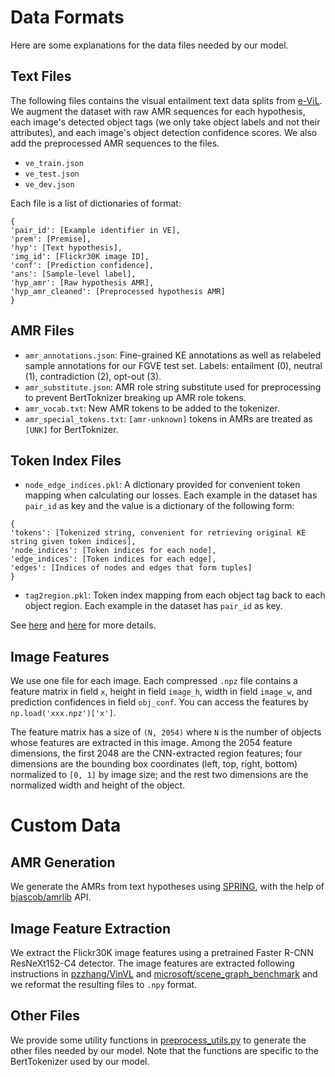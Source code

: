 # Data Formats
Here are some explanations for the data files needed by our model.

## Text Files
The following files contains the visual entailment text data splits from [e-ViL](https://openaccess.thecvf.com/content/ICCV2021/html/Kayser_E-ViL_A_Dataset_and_Benchmark_for_Natural_Language_Explanations_in_ICCV_2021_paper.html). We augment the dataset with raw AMR sequences for each hypothesis, each image's detected object tags (we only take object labels and not their attributes), and each image's object detection confidence scores. We also add the preprocessed AMR sequences to the files.

- `ve_train.json`
- `ve_test.json`
- `ve_dev.json`

Each file is a list of dictionaries of format:

```
{
'pair_id': [Example identifier in VE],
'prem': [Premise], 
'hyp': [Text hypothesis], 
'img_id': [Flickr30K image ID], 
'conf': [Prediction confidence],
'ans': [Sample-level label], 
'hyp_amr': [Raw hypothesis AMR], 
'hyp_amr_cleaned': [Preprocessed hypothesis AMR]
}
```

## AMR Files
- `amr_annotations.json`: Fine-grained KE annotations as well as relabeled sample annotations for our FGVE test set. Labels: entailment (0), neutral (1), contradiction (2), opt-out (3).
- `amr_substitute.json`: AMR role string substitute used for preprocessing to prevent BertToknizer breaking up AMR role tokens.
- `amr_vocab.txt`: New AMR tokens to be added to the tokenizer.
- `amr_special_tokens.txt`: `[amr-unknown]` tokens in AMRs are treated as `[UNK]` for BertToknizer.

## Token Index Files
- `node_edge_indices.pkl`: A dictionary provided for convenient token mapping when calculating our losses. Each example in the dataset has `pair_id` as key and the value is a dictionary of the following form:

```
{
'tokens': [Tokenized string, convenient for retrieving original KE string given token indices], 
'node_indices': [Token indices for each node], 
'edge_indices': [Token indices for each edge],
'edges': [Indices of nodes and edges that form tuples]
}
```

- `tag2region.pkl`: Token index mapping from each object tag back to each object region. Each example in the dataset has `pair_id` as key.

See [here](https://github.com/SkrighYZ/FGVE/blob/65ef32b16b00dfb1ac89d88064a938f992625ca7/preprocess_utils.py#L142) and [here](https://github.com/SkrighYZ/FGVE/blob/65ef32b16b00dfb1ac89d88064a938f992625ca7/preprocess_utils.py#L172) for more details.

## Image Features
We use one file for each image. Each compressed `.npz` file contains a feature matrix in field `x`, height in field `image_h`, width in field `image_w`, and prediction confidences in field `obj_conf`. You can access the features by  `np.load('xxx.npz')['x']`.

The feature matrix has a size of `(N, 2054)` where `N` is the number of objects whose features are extracted in this image. Among the 2054 feature dimensions, the first 2048 are the CNN-extracted region features; four dimensions are the bounding box coordinates (left, top, right, bottom) normalized to `[0, 1]` by image size; and the rest two dimensions are the normalized width and height of the object.





# Custom Data

## AMR Generation
We generate the AMRs from text hypotheses using [SPRING](https://ojs.aaai.org/index.php/AAAI/article/view/17489), with the help of [bjascob/amrlib](https://github.com/bjascob/amrlib) API.

## Image Feature Extraction
We extract the Flickr30K image features using a pretrained Faster R-CNN ResNeXt152-C4 detector. The image features are extracted following instructions in [pzzhang/VinVL](https://github.com/pzzhang/VinVL) and [microsoft/scene\_graph\_benchmark](https://github.com/microsoft/scene_graph_benchmark) and we reformat the resulting files to `.npy` format.

## Other Files
We provide some utility functions in [preprocess_utils.py](https://github.com/SkrighYZ/FGVE/blob/main/preprocess_utils.py) to generate the other files needed by our model. Note that the functions are specific to the BertTokenizer used by our model.